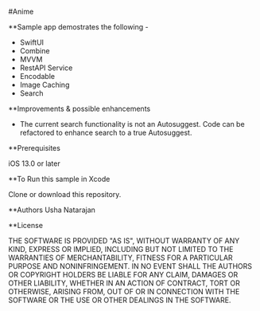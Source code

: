#Anime 

**Sample app demostrates the following -

- SwiftUI
- Combine
- MVVM
- RestAPI Service
- Encodable
- Image Caching
- Search 

**Improvements & possible enhancements

- The current search functionality is not an Autosuggest. Code can be refactored to enhance search to a true Autosuggest.


**Prerequisites 

iOS 13.0 or later

**To Run this sample in Xcode

Clone or download this repository.


**Authors
Usha Natarajan

**License

THE SOFTWARE IS PROVIDED "AS IS", WITHOUT WARRANTY OF ANY KIND, EXPRESS OR IMPLIED, INCLUDING BUT NOT LIMITED TO THE WARRANTIES OF MERCHANTABILITY, FITNESS FOR A PARTICULAR PURPOSE AND NONINFRINGEMENT. IN NO EVENT SHALL THE AUTHORS OR COPYRIGHT HOLDERS BE LIABLE FOR ANY CLAIM, DAMAGES OR OTHER LIABILITY, WHETHER IN AN ACTION OF CONTRACT, TORT OR OTHERWISE, ARISING FROM, OUT OF OR IN CONNECTION WITH THE SOFTWARE OR THE USE OR OTHER DEALINGS IN THE SOFTWARE.
